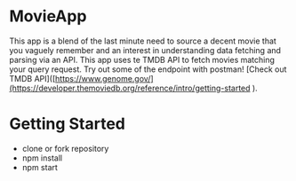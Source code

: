 # MovieApp

  This app is a blend of the last minute need to source a decent movie that you vaguely remember and an interest in understanding data fetching and parsing via an API.  This app uses te TMDB API to fetch movies matching your query request.  Try out some of the endpoint with postman! [Check out TMDB API]([https://www.genome.gov/](https://developer.themoviedb.org/reference/intro/getting-started ).

# Getting Started

- clone or fork repository
- npm install
- npm start

